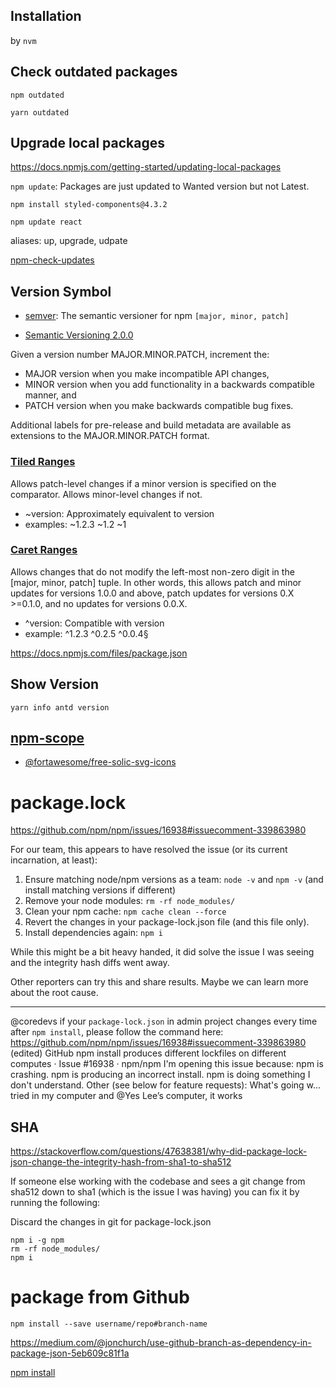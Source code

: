 ## Installation

by `nvm`

## Check outdated packages

```
npm outdated
```

```
yarn outdated
```

## Upgrade local packages

https://docs.npmjs.com/getting-started/updating-local-packages

`npm update`: Packages are just updated to Wanted version but not Latest.

`npm install styled-components@4.3.2`

`npm update react`

aliases: up, upgrade, udpate

[npm-check-updates](https://github.com/tjunnone/npm-check-updates)


## Version Symbol

- [semver](https://docs.npmjs.com/misc/semver): The semantic versioner for npm `[major, minor, patch]`

- [Semantic Versioning 2.0.0](https://semver.org)

Given a version number MAJOR.MINOR.PATCH, increment the:

- MAJOR version when you make incompatible API changes,
- MINOR version when you add functionality in a backwards compatible manner, and
- PATCH version when you make backwards compatible bug fixes.

Additional labels for pre-release and build metadata are available as extensions to the MAJOR.MINOR.PATCH format.

### [Tiled Ranges](https://docs.npmjs.com/misc/semver#tilde-ranges-123-12-1)

Allows patch-level changes if a minor version is specified on the comparator. Allows minor-level changes if not.

- ~version: Approximately equivalent to version
- examples: ~1.2.3 ~1.2 ~1

### [Caret Ranges](https://docs.npmjs.com/misc/semver#caret-ranges-123-025-004)

Allows changes that do not modify the left-most non-zero digit in the [major, minor, patch] tuple. In other words, this allows patch and minor updates for versions 1.0.0 and above, patch updates for versions 0.X >=0.1.0, and no updates for versions 0.0.X.

- ^version: Compatible with version
- example: ^1.2.3 ^0.2.5 ^0.0.4§

https://docs.npmjs.com/files/package.json

## Show Version

`yarn info antd version`

## [npm-scope](https://docs.npmjs.com/misc/scope)

- [@fortawesome/free-solic-svg-icons](https://www.npmjs.com/package/@fortawesome/free-solid-svg-icons)

# package.lock

https://github.com/npm/npm/issues/16938#issuecomment-339863980

For our team, this appears to have resolved the issue (or its current incarnation, at least):

1. Ensure matching node/npm versions as a team: `node -v` and `npm -v` (and install matching versions if different)
1. Remove your node modules: `rm -rf node_modules/`
1. Clean your npm cache: `npm cache clean --force`
1. Revert the changes in your package-lock.json file (and this file only).
1. Install dependencies again: `npm i`

While this might be a bit heavy handed, it did solve the issue I was seeing and the integrity hash diffs went away.

Other reporters can try this and share results. Maybe we can learn more about the root cause.

---

@coredevs if your `package-lock.json` in admin project changes every time after `npm install`, please follow the command here: https://github.com/npm/npm/issues/16938#issuecomment-339863980 (edited)
GitHub
npm install produces different lockfiles on different computes · Issue #16938 · npm/npm
I&#39;m opening this issue because: npm is crashing. npm is producing an incorrect install. npm is doing something I don&#39;t understand. Other (see below for feature requests): What&#39;s going w...
tried in my computer and @Yes Lee’s computer, it works

## SHA

https://stackoverflow.com/questions/47638381/why-did-package-lock-json-change-the-integrity-hash-from-sha1-to-sha512

If someone else working with the codebase and sees a git change from sha512 down to sha1 (which is the issue I was having) you can fix it by running the following:

Discard the changes in git for package-lock.json

```
npm i -g npm
rm -rf node_modules/
npm i
```

# package from Github

```
npm install --save username/repo#branch-name
```

https://medium.com/@jonchurch/use-github-branch-as-dependency-in-package-json-5eb609c81f1a

[npm install](https://docs.npmjs.com/cli/install)
